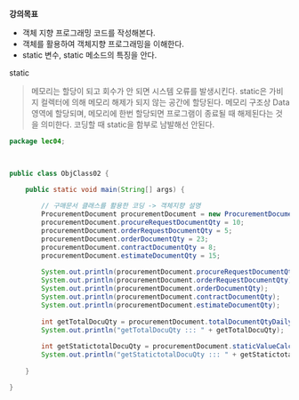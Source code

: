 **강의목표**
- 객체 지향 프로그래밍 코드를 작성해본다.
- 객체를 활용하여 객체지향 프로그래밍을 이해한다.
- static 변수, static 메소드의 특징을 안다.


static
> 메모리는 할당이 되고 회수가 안 되면 시스템 오류를 발생시킨다.
> static은 가비지 컬렉터에 의해 메모리 해제가 되지 않는 공간에 할당된다.
> 메모리 구조상 Data 영역에 할당되며, 메모리에 한번 할당되면 프로그램이 종료될 때 해제된다는 것을 의미한다.
> 코딩할 때 static을 함부로 남발해선 안된다.

```java
package lec04;

  

public class ObjClass02 {

	public static void main(String[] args) {
	
		// 구매문서 클래스를 활용한 코딩 -> 객체지향 설명
		ProcurementDocument procurementDocument = new ProcurementDocument(); // new 키워드를 사용하여 객체를 생성
		procurementDocument.procureRequestDocumentQty = 10;
		procurementDocument.orderRequestDocumentQty = 5;
		procurementDocument.orderDocumentQty = 23;
		procurementDocument.contractDocumentQty = 8;
		procurementDocument.estimateDocumentQty = 15;
		
		System.out.println(procurementDocument.procureRequestDocumentQty);
		System.out.println(procurementDocument.orderRequestDocumentQty);
		System.out.println(procurementDocument.orderDocumentQty);
		System.out.println(procurementDocument.contractDocumentQty);
		System.out.println(procurementDocument.estimateDocumentQty);
		
		int getTotalDocuQty = procurementDocument.totalDocumentQtyDailyMake();
		System.out.println("getTotalDocuQty ::: " + getTotalDocuQty);
		
		int getStatictotalDocuQty = procurementDocument.staticValueCalculateDailyDocument();
		System.out.println("getStatictotalDocuQty ::: " + getStatictotalDocuQty);
	
	}

}
```
 




